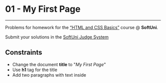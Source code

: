 ﻿# 01 - My First Page
------
Problems for homework for the [“HTML and CSS Basics”](#) course @ **SoftUni**.

Submit your solutions in the [SoftUni Judge System](https://judge.softuni.bg/Contests/#!/List/ByCategory/165/HTML-and-CSS)

## Constraints
* Change the document **title** to "*My First Page*"
* Use **h1** tag for the title
* Add two paragraphs with text inside
